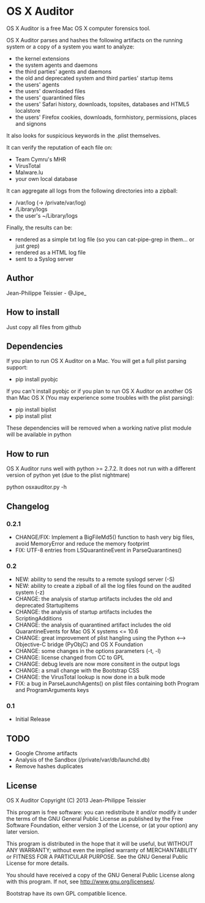 # OS X Auditor

OS X Auditor is a free Mac OS X computer forensics tool.

OS X Auditor parses and hashes the following artifacts on the running system or a copy of a system you want to analyze:
 * the kernel extensions
 * the system agents and daemons
 * the third parties' agents and daemons
 * the old and deprecated system and third parties' startup items
 * the users' agents
 * the users' downloaded files
 * the users' quarantined files
 * the users' Safari history, downloads, topsites, databases and HTML5 localstore
 * the users' Firefox cookies, downloads, formhistory, permissions, places and  signons

It also looks for suspicious keywords in the .plist themselves.
 
It can verify the reputation of each file on:
 * Team Cymru's MHR 
 * VirusTotal
 * Malware.lu
 * your own local database

It can aggregate all logs from the following directories into a zipball:
 * /var/log (-> /private/var/log)
 * /Library/logs
 * the user's ~/Library/logs

Finally, the results can be:
 * rendered as a simple txt log file (so you can cat-pipe-grep in them… or just grep)
 * rendered as a HTML log file
 * sent to a Syslog server

## Author

Jean-Philippe Teissier - @Jipe_ 

## How to install

Just copy all files from github

## Dependencies

If you plan to run OS X Auditor on a Mac. You will get a full plist parsing support:
 * pip install pyobjc 

If you can't install pyobjc or if you plan to run OS X Auditor on another OS than Mac OS X (You may experience some troubles with the plist parsing):
 * pip install biplist
 * pip install plist

These dependencies will be removed when a working native plist module will be available in python

## How to run

OS X Auditor runs well with python >= 2.7.2. It does not run with a different version of python yet (due to the plist nightmare)

python osxauditor.py -h

## Changelog

### 0.2.1
 * CHANGE/FIX: Implement a BigFileMd5() function to hash very big files, avoid MemoryError and reduce the memory footprint
 * FIX: UTF-8 entries from LSQuarantineEvent in ParseQuarantines()

### 0.2 
 * NEW: ability to send the results to a remote syslogd server (-S)
 * NEW: ability to create a zipball of all the log files found on the audited system (-z)
 * CHANGE: the analysis of startup artifacts includes the old and deprecated StartupItems
 * CHANGE: the analysis of startup artifacts includes the ScriptingAdditions
 * CHANGE: the analysis of quarantined artifact includes the old QuarantineEvents for Mac OS X systems <= 10.6
 * CHANGE: great improvement of plist hangling using the Python ⟷ Objective-C bridge (PyObjC) and OS X Foundation
 * CHANGE: some changes in the options parameters (-t, -l)
 * CHANGE: license changed from CC to GPL
 * CHANGE: debug levels are now more consitent in the output logs
 * CHANGE: a small change with the Bootstrap CSS 
 * CHANGE: the VirusTotal lookup is now done in a bulk mode
 * FIX: a bug in ParseLaunchAgents() on plist files containing both Program and ProgramArguments keys

### 0.1
 * Initial Release

## TODO
 * Google Chrome artifacts
 * Analysis of the Sandbox (/private/var/db/launchd.db)
 * Remove hashes duplicates
 
## License

OS X Auditor
Copyright (C) 2013 Jean-Philippe Teissier

This program is free software: you can redistribute it and/or modify
it under the terms of the GNU General Public License as published by
the Free Software Foundation, either version 3 of the License, or
(at your option) any later version.

This program is distributed in the hope that it will be useful,
but WITHOUT ANY WARRANTY; without even the implied warranty of
MERCHANTABILITY or FITNESS FOR A PARTICULAR PURPOSE.  See the
GNU General Public License for more details.

You should have received a copy of the GNU General Public License
along with this program.  If not, see <http://www.gnu.org/licenses/>.

Bootstrap have its own GPL compatible licence.